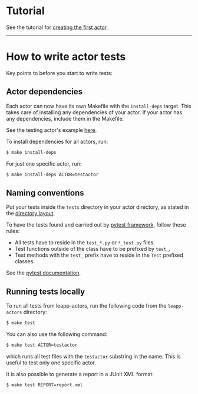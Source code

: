 # Tutorial
See the tutorial for [creating the first actor](https://leapp.readthedocs.io/en/latest/first-actor.html).

---

# How to write actor tests

Key points to before you start to write tests:

## Actor dependencies

Each actor can now have its own Makefile with the `install-deps` target. This
takes care of installing any dependencies of your actor. If your actor has
any dependencies, include them in the Makefile.

See the testing actor's example [here](repos/common/actors/testactor/Makefile).

To install dependencies for all actors, run:

``` bash
$ make install-deps
```

For just one specific actor, run:

``` bash
$ make install-deps ACTOR=testactor
```

## Naming conventions

Put your tests inside the `tests` directory in your actor directory, as stated in the
[directory layout](https://leapp.readthedocs.io/en/latest/best-practises.html#repository-directory-layout).

To have the tests found and carried out by
[pytest framework](https://pytest.org), follow these rules:
- All tests have to reside in the `test_*.py` or `*_test.py` files.
- Test functions outside of the class have to be  prefixed by `test_`.
- Test methods with the `test_` prefix have to reside in the `Test` prefixed classes.

See the [pytest documentation](https://docs.pytest.org/en/latest/goodpractices.html#conventions-for-python-test-discovery).

## Running tests locally

To run all tests from leapp-actors, run the following code from
the `leapp-actors` directory:

``` bash
$ make test
```

You can also use the following command:

``` bash
$ make test ACTOR=testactor
```

which runs all test files with the `testactor` substring in the name. This is
useful to test only one specific actor.

It is also possible to generate a report in a JUnit XML format:

``` bash
$ make test REPORT=report.xml
```
